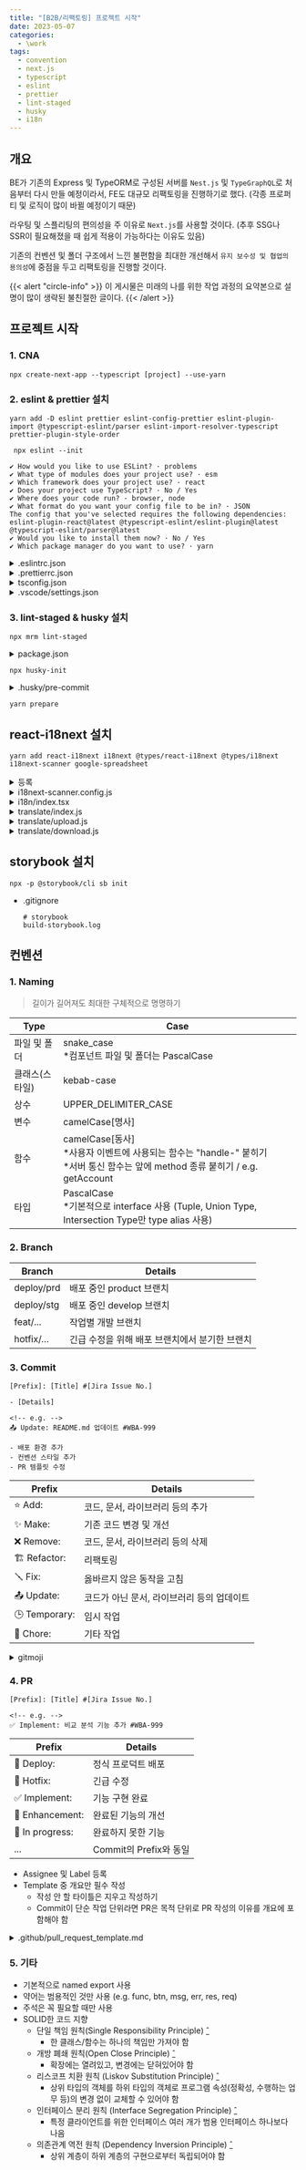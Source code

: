```yaml
---
title: "[B2B/리팩토링] 프로젝트 시작"
date: 2023-05-07
categories:
  - \work
tags:
  - convention
  - next.js
  - typescript
  - eslint
  - prettier
  - lint-staged
  - husky
  - i18n
---
```


## 개요

BE가 기존의 Express 및 TypeORM로 구성된 서버를 `Nest.js` 및 `TypeGraphQL`로 처음부터 다시 만들 예정이라서, FE도 대규모 리팩토링을 진행하기로 했다. (각종 프로퍼티 및 로직이 많이 바뀔 예정이기 때문)

라우팅 및 스플리팅의 편의성을 주 이유로 `Next.js`를 사용할 것이다. (추후 SSG나 SSR이 필요해졌을 때 쉽게 적용이 가능하다는 이유도 있음)

기존의 컨벤션 및 폴더 구조에서 느낀 불편함을 최대한 개선해서 `유지 보수성 및 협업의 용의성`에 중점을 두고 리팩토링을 진행할 것이다.

{{< alert "circle-info" >}}
이 게시물은 미래의 나를 위한 작업 과정의 요약본으로 설명이 많이 생략된 불친절한 글이다.
{{< /alert >}}

## 프로젝트 시작

### 1. CNA

```
npx create-next-app --typescript [project] --use-yarn
```

### 2. eslint & prettier 설치

```
yarn add -D eslint prettier eslint-config-prettier eslint-plugin-import @typescript-eslint/parser eslint-import-resolver-typescript prettier-plugin-style-order
```

```
 npx eslint --init
```

```
✔ How would you like to use ESLint? · problems
✔ What type of modules does your project use? · esm
✔ Which framework does your project use? · react
✔ Does your project use TypeScript? · No / Yes
✔ Where does your code run? · browser, node
✔ What format do you want your config file to be in? · JSON
The config that you've selected requires the following dependencies:
eslint-plugin-react@latest @typescript-eslint/eslint-plugin@latest @typescript-eslint/parser@latest
✔ Would you like to install them now? · No / Yes
✔ Which package manager do you want to use? · yarn
```

<details>
<summary>.eslintrc.json</summary>
<div markdown="1">

```json
{
  "env": {
    "browser": true,
    "es2021": true,
    "node": true
  },
  "extends": [
    "eslint:recommended",
    "plugin:react/recommended",
    "plugin:@typescript-eslint/recommended",
    "plugin:import/typescript",
    "plugin:import/recommended",
    "prettier"
  ],
  "overrides": [],
  "parser": "@typescript-eslint/parser",
  "parserOptions": {
    "ecmaVersion": "latest",
    "sourceType": "module"
  },
  "plugins": ["react", "react-hooks", "@typescript-eslint"],
  "settings": {
    "import/parsers": {
      "@typescript-eslint/parser": [".ts", ".tsx"]
    }
  },
  "rules": {
    "react/react-in-jsx-scope": 0,
    "import/no-unresolved": 0,
    "react-hooks/rules-of-hooks": 2,
    "react-hooks/exhaustive-deps": 2,
    "import/no-named-as-default-member": 0,
    "import/order": [
      "error",
      {
        "groups": [
          "builtin",
          "external",
          "internal",
          ["parent", "sibling", "index"],
          "type",
          "unknown"
        ],
        "pathGroups": [
          {
            "pattern": "./*.scss",
            "group": "type",
            "position": "after"
          }
        ],
        "alphabetize": {
          "order": "asc",
          "caseInsensitive": true
        },
        "newlines-between": "always"
      }
    ]
  }
}
```

</div>
</details>

<details>
<summary>.prettierrc.json</summary>
<div markdown="1">

```json
{
  "arrowParens": "always",
  "bracketSpacing": true,
  "htmlWhitespaceSensitivity": "css",
  "insertPragma": false,
  "jsxBracketSameLine": false,
  "jsxSingleQuote": false,
  "printWidth": 80,
  "proseWrap": "preserve",
  "quoteProps": "as-needed",
  "requirePragma": false,
  "semi": true,
  "singleQuote": false,
  "tabWidth": 2,
  "trailingComma": "all",
  "useTabs": false,
  "vueIndentScriptAndStyle": false
}
```

</div>
</details>

<details>
<summary>tsconfig.json</summary>
<div markdown="1">

```json
{
  "compilerOptions": {
    ...,
    "baseUrl": "./"

  },
  ...
}
```

</div>
</details>

<details>
<summary>.vscode/settings.json</summary>
<div markdown="1">

```json
{
  "editor.codeActionsOnSave": {
    "source.fixAll.eslint": true
  },
  "editor.formatOnSave": true,
  "editor.defaultFormatter": "esbenp.prettier-vscode",
  "css.lint.unknownAtRules": "ignore"
}
```

</div>
</details>

### 3. lint-staged & husky 설치

```
npx mrm lint-staged
```

<details>
<summary>package.json</summary>
<div markdown="1">

```json
"lint-staged": {
  "*.{js,jsx,ts,tsx,css,scss}": [
    "prettier --write",
    "eslint --fix"
  ]
}
```

</div>
</details>

```
npx husky-init
```

<details>
<summary>.husky/pre-commit</summary>
<div markdown="1">

```
#!/usr/bin/env sh
. "$(dirname -- "$0")/_/husky.sh"

yarn lint-staged

```

</div>
</details>

```
yarn prepare
```

## react-i18next 설치

```
yarn add react-i18next i18next @types/react-i18next @types/i18next i18next-scanner google-spreadsheet
```

<details>
<summary>등록</summary>
<div markdown="1">

1. https://console.cloud.google.com/apis/dashboard
2. 사용자 인증 정보(Credentials) -> 사용자 인증 정보 만들기(CREATE CREDENTIALS) -> 서비스 계정(Service account)
3. 서비스 계정(Service Accounts)에서 방금 생성한 계정 클릭
   - 키(KEYS) 탭에서 JSON 파일로 새 키 만들기
   - 세부정보(DETAILS) 탭에서 이메일 복사 후 구글 스프레드 시트에서 공유 설정

- .gitignore

  ```.gitignore
  # i18n
  translate/.credentials
  ```

- .credentials/index.js

  ```js
  module.exports = {
    CREDS: /* 키(KEYS) 탭에서 만든 JSON 파일 */,
    SHEET_DOC_ID: /* 공유 시트의 문서 아이디 */,
    SHEET_ID: /* 공유 시트의 시트 아이디 */,
  };
  ```

</div>
</details>

<details>
<summary>i18next-scanner.config.js</summary>
<div markdown="1">

```js
/* eslint-disable import/order */
/* eslint-disable no-undef */
/* eslint-disable @typescript-eslint/no-var-requires */
const fs = require("fs");
const path = require("path");
const typescript = require("typescript");

const COMMON_EXTENSIONS = "/**/*.{js,jsx,ts,tsx,vue,html}";

module.exports = {
  input: [
    `./pages/${COMMON_EXTENSIONS}`,
    `./@apis/${COMMON_EXTENSIONS}`,
    `./@components/${COMMON_EXTENSIONS}`,
    `./@hooks/${COMMON_EXTENSIONS}`,
    `./@recoils/${COMMON_EXTENSIONS}`,
    `./@utils/${COMMON_EXTENSIONS}`,
  ],
  options: {
    debug: true,
    removeUnusedKeys: true,
    defaultLng: "ko-KR",
    //*i18n: 언어 추가 시 작성 필요
    lngs: ["ko-KR", "ko-KR", "en-US", "ja-JP", "vi-VN", "es-ES"],
    func: {
      list: ["i18n.t", "$i18n.t"],
      extensions: [".js", ".jsx"],
    },
    trans: {
      component: "Trans",
      i18nKey: "i18nKey",
      defaultsKey: "defaults",
      extensions: [".js", ".jsx"],
      fallbackKey: function (ns, value) {
        return value;
      },
      acorn: {
        ecmaVersion: 10,
        sourceType: "module",
      },
    },
    resource: {
      loadPath: path.join(__dirname, "/i18n/locales/{{lng}}/{{ns}}.json"),
      savePath: path.join(__dirname, "/i18n/locales/{{lng}}/{{ns}}.json"),
    },
    defaultValue(lng, ns, key) {
      const keyAsDefaultValue = ["ko-KR"];
      if (keyAsDefaultValue.includes(lng)) {
        const separator = "html";
        const value = key.includes(separator) ? "" : key;
        return value;
      }
      return "";
    },
    keySeparator: false,
    nsSeparator: false,
    prefix: "{{",
    suffix: "}}",
  },
  transform: (function typescriptTransform(
    options = {
      tsOptions: {
        target: "es2018",
      },
      extensions: [".ts", ".tsx"],
    }
  ) {
    return function transform(file, enc, done) {
      const { base, ext } = path.parse(file.path);

      if (
        options.extensions.includes(ext) &&
        !base.endsWith(".d.ts") &&
        base.indexOf("reportWebVitals.ts") === -1
      ) {
        const content = fs.readFileSync(file.path, enc);

        const { outputText } = typescript.transpileModule(content, {
          compilerOptions: options.tsOptions,
          fileName: path.basename(file.path),
        });

        this.parser.parseTransFromString(outputText);
        this.parser.parseFuncFromString(outputText);
      }

      done();
    };
  })({
    extensions: [".tsx", ".ts"],
    tsOptions: {
      target: "es5",
      module: "esnext",
    },
  }),
};
```

- `input`과 `options.resource`로 탐색 대상과 결과물 저장 위치 지정

</div>
</details>

<details>
<summary>i18n/index.tsx</summary>
<div markdown="1">

```js
import i18n from "i18next";
import { initReactI18next } from "react-i18next";

import enUS from "./locales/en-US/translation.json";
import esES from "./locales/es-ES/translation.json";
import jaJP from "./locales/ja-JP/translation.json";
import koKR from "./locales/ko-KR/translation.json";
import viVN from "./locales/vi-VN/translation.json";

export const LOCAL_CURRENT_LANGUAGE = "LOCAL_CURRENT_LANGUAGE";

//*i18n: 언어 추가 시 작성 필요
export type LanguageCode = keyof typeof RESOURCES;

export type LanguageName =
  | "한국어"
  | "English"
  | "日本語"
  | "Tiếng Việt"
  | "español";

export type LanguageInfo = [LanguageCode, LanguageName];

export const LANGUAGE_INFOS: LanguageInfo[] = [
  ["ko", "한국어"],
  ["en", "English"],
  ["ja", "日本語"],
  ["vi", "Tiếng Việt"],
  ["es", "español"],
];

const RESOURCES = {
  ko: { translation: koKR },
  en: { translation: enUS },
  ja: { translation: jaJP },
  vi: { translation: viVN },
  es: { translation: esES },
} as const;

const browserLanguage =
  typeof window !== "undefined"
    ? window.navigator.language.split("-")[0]
    : "en";

const userLanguage =
  typeof localStorage !== "undefined"
    ? localStorage.getItem(LOCAL_CURRENT_LANGUAGE) ?? browserLanguage
    : "en";

// eslint-disable-next-line import/no-named-as-default-member
i18n.use(initReactI18next).init({
  resources: RESOURCES,
  lng: userLanguage,
  fallbackLng: "en",
  debug: false,
  defaultNS: "translation",
  ns: "translation",
  keySeparator: false,
  interpolation: {
    escapeValue: true,
    alwaysFormat: true,
    format(value, format, lng) {
      if (format === "uppercase") return value.toUpperCase();
      if (typeof value === "number") return value.toLocaleString(lng);
      return value;
    },
  },
  react: {
    defaultTransParent: "div",
    transEmptyNodeValue: "",
    transSupportBasicHtmlNodes: true,
    transKeepBasicHtmlNodesFor: [
      "br",
      "strong",
      "i",
      "button",
      "a",
      "span",
      "div",
      "input",
    ],
    transWrapTextNodes: "",
  },
  nsSeparator: "=>", // default: ":"
  returnNull: false,
  returnEmptyString: false,
});

export default i18n;

export interface Ii18Next {
  // eslint-disable-next-line @typescript-eslint/ban-types
  t: (str: string, option?: Object) => string;
}

export const i18nextScanKey = (key: string): string => key;
```

</div>
</details>

<details>
<summary>translate/index.js</summary>
<div markdown="1">

```js
/* eslint-disable import/order */
/* eslint-disable no-undef */
/* eslint-disable @typescript-eslint/no-var-requires */
const { GoogleSpreadsheet } = require("google-spreadsheet");

const ENV = require("./.credentials/index.js");
const creds = require("./.credentials/" + ENV.CREDS);
const i18nextConfig = require("../i18next-scanner.config");

const spreadsheetDocId = ENV.SHEET_DOC_ID;
const ns = "translation";
const lngs = i18nextConfig.options.lngs;
const loadPath = i18nextConfig.options.resource.loadPath;
const localesPath = loadPath.replace("/{{lng}}/{{ns}}.json", "");
const rePluralPostfix = new RegExp(/_plural|_[\d]/g);
const sheetId = ENV.SHEET_ID;
const NOT_AVAILABLE_CELL = "_N/A";
//*i18n: 언어 추가 시 작성 필요
const columnKeyToHeader = {
  key: "key",
  "ko-KR": "ko-KR",
  "en-US": "en-US",
  "ja-JP": "ja-JP",
  "vi-VN": "vi-VN",
  "es-ES": "es-ES",
};

async function loadSpreadsheet() {
  // eslint-disable-next-line no-console
  console.info(
    "\u001B[32m",
    "=====================================================================================================================\n",
    "# i18next auto-sync using Spreadsheet\n\n",
    "  * Download translation resources from Spreadsheet and make /src/i18n/locales/{{lng}}/{{ns}}.json\n",
    "  * Upload translation resources to Spreadsheet.\n\n",
    `The Spreadsheet for translation is here (\u001B[34mhttps://docs.google.com/spreadsheets/d/${spreadsheetDocId}/#gid=${sheetId}\u001B[0m)\n`,
    "=====================================================================================================================",
    "\u001B[0m"
  );

  const doc = new GoogleSpreadsheet(spreadsheetDocId);

  await doc.useServiceAccountAuth(creds);

  await doc.loadInfo();

  return doc;
}

function getPureKey(key = "") {
  return key.replace(rePluralPostfix, "");
}

module.exports = {
  localesPath,
  loadSpreadsheet,
  getPureKey,
  ns,
  lngs,
  sheetId,
  columnKeyToHeader,
  NOT_AVAILABLE_CELL,
};
```

</div>
</details>

<details>
<summary>translate/upload.js</summary>
<div markdown="1">

```js
/* eslint-disable no-undef */
/* eslint-disable @typescript-eslint/no-var-requires */
const fs = require("fs");

const {
  loadSpreadsheet,
  localesPath,
  getPureKey,
  ns,
  lngs,
  sheetId,
  columnKeyToHeader,
  NOT_AVAILABLE_CELL,
} = require("./index");

//*i18n: 언어 추가 시 작성 필요
const headerValues = ["key", "ko-KR", "en-US", "ja-JP", "vi-VN", "es-ES"];

async function addNewSheet(doc, title, sheetId) {
  const sheet = await doc.addSheet({
    sheetId,
    title,
    headerValues,
  });

  return sheet;
}

async function updateTranslationsFromKeyMapToSheet(doc, keyMap) {
  const title = "B2Bv2";
  let sheet = doc.sheetsById[sheetId];
  if (!sheet) {
    sheet = await addNewSheet(doc, title, sheetId);
  }

  const rows = await sheet.getRows();

  const exsitKeys = {};
  const addedRows = [];
  rows.forEach((row) => {
    const key = row[columnKeyToHeader.key];
    if (keyMap[key]) {
      exsitKeys[key] = true;
    }
  });

  for (const [key, translations] of Object.entries(keyMap)) {
    if (!exsitKeys[key]) {
      const row = {
        [columnKeyToHeader.key]: key,
        ...Object.keys(translations).reduce((result, lng) => {
          const header = columnKeyToHeader[lng];
          result[header] = translations[lng];

          return result;
        }, {}),
      };

      addedRows.push(row);
    }
  }

  await sheet.addRows(addedRows);
}

function toJson(keyMap) {
  const json = {};

  Object.entries(keyMap).forEach(([, keysByPlural]) => {
    for (const [keyWithPostfix, translations] of Object.entries(keysByPlural)) {
      json[keyWithPostfix] = {
        ...translations,
      };
    }
  });

  return json;
}

function gatherKeyMap(keyMap, lng, json) {
  for (const [keyWithPostfix, translated] of Object.entries(json)) {
    const key = getPureKey(keyWithPostfix);

    if (!keyMap[key]) {
      keyMap[key] = {};
    }

    const keyMapWithLng = keyMap[key];
    if (!keyMapWithLng[keyWithPostfix]) {
      keyMapWithLng[keyWithPostfix] = lngs.reduce((initObj, lng) => {
        initObj[lng] = NOT_AVAILABLE_CELL;

        return initObj;
      }, {});
    }

    keyMapWithLng[keyWithPostfix][lng] = translated;
  }
}

async function updateSheetFromJson() {
  const doc = await loadSpreadsheet();

  fs.readdir(localesPath, (error, lngs) => {
    if (error) {
      throw error;
    }

    const keyMap = {};

    lngs.forEach((lng) => {
      const localeJsonFilePath = `${localesPath}/${lng}/${ns}.json`;

      // eslint-disable-next-line no-sync
      const json = fs.readFileSync(localeJsonFilePath, "utf8");

      gatherKeyMap(keyMap, lng, JSON.parse(json));
    });

    updateTranslationsFromKeyMapToSheet(doc, toJson(keyMap));
  });
}

updateSheetFromJson();
```

</div>
</details>

<details>
<summary>translate/download.js</summary>
<div markdown="1">

```js
/* eslint-disable no-undef */
/* eslint-disable @typescript-eslint/no-var-requires */
const fs = require("fs");

const mkdirp = require("mkdirp");

const {
  loadSpreadsheet,
  localesPath,
  ns,
  lngs,
  sheetId,
  columnKeyToHeader,
  NOT_AVAILABLE_CELL,
} = require("./index");

/**
 * fetch translations from google spread sheet and transform to json
 * @param {GoogleSpreadsheet} doc GoogleSpreadsheet document
 * @returns [object] translation map
 * {
 *   "ko-KR": {
 *     "key": "value"
 *   },
 *   "en-US": {
 *     "key": "value"
 *   },
 * }
 */
async function fetchTranslationsFromSheetToJson(doc) {
  const sheet = doc.sheetsById[sheetId];
  if (!sheet) {
    return {};
  }

  const lngsMap = {};
  const rows = await sheet.getRows();

  rows.forEach((row) => {
    const key = row[columnKeyToHeader.key];
    lngs.forEach((lng) => {
      const translation = row[columnKeyToHeader[lng]];
      if (translation === NOT_AVAILABLE_CELL) {
        return;
      }

      if (!lngsMap[lng]) {
        lngsMap[lng] = {};
      }

      lngsMap[lng][key] = translation || "";
    });
  });

  return lngsMap;
}

function checkAndMakeLocaleDir(dirPath, subDirs) {
  return new Promise((resolve) => {
    subDirs.forEach((subDir, index) => {
      mkdirp(`${dirPath}/${subDir}`, (err) => {
        if (err) {
          throw err;
        }

        if (index === subDirs.length - 1) {
          resolve();
        }
      });
    });
  });
}

async function updateJsonFromSheet() {
  await checkAndMakeLocaleDir(localesPath, lngs);

  const doc = await loadSpreadsheet();
  const lngsMap = await fetchTranslationsFromSheetToJson(doc);

  fs.readdir(localesPath, (error, lngs) => {
    if (error) {
      throw error;
    }

    lngs.forEach((lng) => {
      const localeJsonFilePath = `${localesPath}/${lng}/${ns}.json`;

      const jsonString = JSON.stringify(lngsMap[lng], null, 2);

      fs.writeFile(localeJsonFilePath, jsonString, "utf8", (err) => {
        if (err) {
          throw err;
        }
      });
    });
  });
}

updateJsonFromSheet();
```

</div>
</details>

## storybook 설치

```
npx -p @storybook/cli sb init
```

- .gitignore

  ```
  # storybook
  build-storybook.log
  ```

## 컨벤션

### 1. Naming

> 길이가 길어져도 최대한 구체적으로 명명하기

| Type           | Case                                                                                                                                    |
| -------------- | --------------------------------------------------------------------------------------------------------------------------------------- |
| 파일 및 폴더   | snake_case<br/>\*컴포넌트 파일 및 폴더는 PascalCase                                                                                     |
| 클래스(스타일) | kebab-case                                                                                                                              |
| 상수           | UPPER_DELIMITER_CASE                                                                                                                    |
| 변수           | camelCase[명사]                                                                                                                         |
| 함수           | camelCase[동사]<br/>\*사용자 이벤트에 사용되는 함수는 "handle-" 붙히기<br/>\*서버 통신 함수는 앞에 method 종류 붙히기 / e.g. getAccount |
| 타입           | PascalCase<br/>\*기본적으로 interface 사용 (Tuple, Union Type, Intersection Type만 type alias 사용)                                     |

### 2. Branch

| Branch     | Details                                        |
| ---------- | ---------------------------------------------- |
| deploy/prd | 배포 중인 product 브랜치                       |
| deploy/stg | 배포 중인 develop 브랜치                       |
| feat/...   | 작업별 개발 브랜치                             |
| hotfix/…   | 긴급 수정을 위해 배포 브랜치에서 분기한 브랜치 |

### 3. Commit

```
[Prefix]: [Title] #[Jira Issue No.]

- [Details]

<!-- e.g. -->
📤 Update: README.md 업데이트 #WBA-999

- 배포 환경 추가
- 컨벤션 스타일 추가
- PR 템플릿 수정
```

| Prefix        | Details                                    |
| ------------- | ------------------------------------------ |
| ⭐️ Add:      | 코드, 문서, 라이브러리 등의 추가           |
| ✨ Make:      | 기존 코드 변경 및 개선                     |
| ❌ Remove:    | 코드, 문서, 라이브러리 등의 삭제           |
| 🏗 Refactor:   | 리팩토링                                   |
| 🪛 Fix:       | 옳바르지 않은 동작을 고침                  |
| 📤 Update:    | 코드가 아닌 문서, 라이브러리 등의 업데이트 |
| 🕒 Temporary: | 임시 작업                                  |
| 🧹 Chore:     | 기타 작업                                  |

<details>
<summary>gitmoji</summary>
<div markdown="1">

```json
"gitmoji.onlyUseCustomEmoji": true,
"gitmoji.outputType": "emoji",
"gitmoji.addCustomEmoji": [
  {
    "emoji": "⭐️ Add:",
    "code": ":add:",
    "description": "코드, 문서, 라이브러리 등의 추가"
  },
  {
    "emoji": "✨ Make:",
    "code": ":make:",
    "description": "기존 코드 변경 및 개선"
  },
  {
    "emoji": "❌ Remove:",
    "code": ":remove:",
    "description": "코드, 문서, 라이브러리 등의 삭제"
  },
  {
    "emoji": "🏗 Refactor:",
    "code": ":refactor:",
    "description": "리팩토링"
  },
  {
    "emoji": "🪛 Fix:",
    "code": ":fix:",
    "description": "옳바르지 않은 동작을 고침"
  },
  {
    "emoji": "📤 Update:",
    "code": ":update:",
    "description": "코드가 아닌 문서, 라이브러리 등의 업데이트"
  },
  {
    "emoji": "🕒 Temporary:",
    "code": ":Temporary:",
    "description": "임시 작업"
  },
  {
    "emoji": "🧹 Chore:",
    "code": ":chore:",
    "description": "기타 작업"
  }
],
```

</div>
</details>

### 4. PR

```
[Prefix]: [Title] #[Jira Issue No.]

<!-- e.g. -->
✅ Implement: 비교 분석 기능 추가 #WBA-999
```

| Prefix          | Details                |
| --------------- | ---------------------- |
| 🚀 Deploy:      | 정식 프로덕트 배포     |
| 🚨 Hotfix:      | 긴급 수정              |
| ✅ Implement:   | 기능 구현 완료         |
| 💫 Enhancement: | 완료된 기능의 개선     |
| 🚧 In progress: | 완료하지 못한 기능     |
| ...             | Commit의 Prefix와 동일 |

- Assignee 및 Label 등록
- Template 중 개요만 필수 작성
  - 작성 안 할 타이틀은 지우고 작성하기
  - Commit이 단순 작업 단위라면 PR은 목적 단위로 PR 작성의 이유를 개요에 포함해야 함

<details>
<summary>.github/pull_request_template.md</summary>
<div markdown="1">

```md
<!-- # [Prefix]: [Title] #[Jira Issue No.] -->
<!-- # Assignee 및 Label 등록 -->
<!-- # Template 중 개요만 필수 작성 (작성 안 할 타이틀은 지우기) -->
<!-- # Prefix는 Label과 일치 -->

## 개요\*

## 작업 내용

## 변경 로직

## 사용방법

## 기타
```

</div>
</details>

### 5. 기타

- 기본적으로 named export 사용
- 약어는 범용적인 것만 사용 (e.g. func, btn, msg, err, res, req)
- 주석은 꼭 필요할 때만 사용
- SOLID한 코드 지향
  - 단일 책임 원칙(Single Responsibility Principle) [ˆ](https://ko.wikipedia.org/wiki/%EB%8B%A8%EC%9D%BC_%EC%B1%85%EC%9E%84_%EC%9B%90%EC%B9%99)
    - 한 클래스/함수는 하나의 책임만 가져야 함
  - 개방 폐쇄 원칙(Open Close Principle) [ˆ](https://ko.wikipedia.org/wiki/%EA%B0%9C%EB%B0%A9-%ED%8F%90%EC%87%84_%EC%9B%90%EC%B9%99)
    - 확장에는 열려있고, 변경에는 닫혀있어야 함
  - 리스코프 치환 원칙 (Liskov Substitution Principle) [ˆ](https://ko.wikipedia.org/wiki/%EB%A6%AC%EC%8A%A4%EC%BD%94%ED%94%84_%EC%B9%98%ED%99%98_%EC%9B%90%EC%B9%99)
    - 상위 타입의 객체를 하위 타입의 객체로 프로그램 속성(정확성, 수행하는 업무 등)의 변경 없이 교체할 수 있어야 함
  - 인터페이스 분리 원칙 (Interface Segregation Principle) [ˆ](https://ko.wikipedia.org/wiki/%EC%9D%B8%ED%84%B0%ED%8E%98%EC%9D%B4%EC%8A%A4_%EB%B6%84%EB%A6%AC_%EC%9B%90%EC%B9%99)
    - 특정 클라이언트를 위한 인터페이스 여러 개가 범용 인터페이스 하나보다 나음
  - 의존관계 역전 원칙 (Dependency Inversion Principle) [ˆ](https://ko.wikipedia.org/wiki/%EC%9D%98%EC%A1%B4%EA%B4%80%EA%B3%84_%EC%97%AD%EC%A0%84_%EC%9B%90%EC%B9%99)
    - 상위 계층이 하위 계층의 구현으로부터 독립되어야 함

